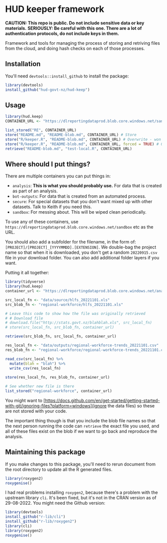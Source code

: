 # HUD keeper framework
**CAUTION: This repo is public. Do not include sensitive data or key materials.**
**SERIOUSLY: Be careful with this one. There are a lot of authentication protocols, do not include keys in them.**

Framework and tools for managing the process of storing and retriving files from the cloud, and doing hash checks on each of those processes.

## Installation
You'll need `devtools::install_github` to install the package:
```R
library(devtools)
install_github("hud-govt-nz/hud-keep")
```


## Usage
```R
library(hud.keep)
CONTAINER_URL <- "https://dlreportingdataprod.blob.core.windows.net/sandbox"

list_stored("RE", CONTAINER_URL)
store("README.md", "README-blob.md", CONTAINER_URL) # Store
store("R/keeper.R", "README-blob.md", CONTAINER_URL) # Overwrite - won't work, because the hashes don't match
store("R/keeper.R", "README-blob.md", CONTAINER_URL, forced = TRUE) # Overwrite - will work, because of the forced flag
retrieve("README-blob.md", "test-local.R", CONTAINER_URL)
```

## Where should I put things?
There are multiple containers you can put things in:
* `analysis`: **This is what you should probably use.** For data that is created as part of an analysis.
* `bot-outputs`: For data that is created from an automated process.
* `secure`: For special datasets that you don't want mixed up with other datasets. Talk to Keith if you need this.
* `sandbox`: For messing about. This will be wiped clean periodically.

To use any of these containers, use `https://dlreportingdataprod.blob.core.windows.net/sandbox` etc as the URL.

You should also add a subfolder for the filename, in the form of: `[PROJECT]/[PROJECT]_[YYYYMMDD].[EXTENSION]`. We double-bag the project name so that when it is downloaded, you don't get a random `20220915.csv` file in your download folder. You can also add additional folder layers if you want.

Putting it all together:
```R
library(tidyverse)
library(hud.keep)
container_url <- "https://dlreportingdataprod.blob.core.windows.net/analysis"

src_local_fn <- "data/source/hlfs_20221101.xls"
src_blob_fn <- "regional-workforce/hlfs_20221101.xls"

# Leave this code to show how the file was originally retrieved
# # Download file
# download.file("http://stats.govt.nz/blahblah.xls", src_local_fn)
# store(src_local_fn, src_blob_fn, container_url)

retrieve(src_blob_fn, src_local_fn, container_url)

res_local_fn <- "data/outputs/regional-workforce-trends_20221101.csv"
res_blob_fn <- "regional-workforce/regional-workforce-trends_20221101.csv"

read_csv(src_local_fn) %>%
  mutate(blah = "blah") %>%
  write_csv(res_local_fn)
  
store(res_local_fn, res_blob_fn, container_url)

# See whether new file is there
list_stored("regional-workforce", container_url)
```

You might want to [https://docs.github.com/en/get-started/getting-started-with-git/ignoring-files?platform=windows](ignore the data files) so these are not stored with your code.

The important thing though is that you include the blob file names so that the next person running the code can `retrieve` the exact file you used, and all of these files exist on the blob if we want to go back and reproduce the analysis.


## Maintaining this package
If you make changes to this package, you'll need to rerun document from the root directory to update all the R generated files.
```R
library(roxygen2)
roxygenise()
```

I had real problems installing `roxygen2`, because there's a problem with the upstream library `cli`. It's been fixed, but it's not in the CRAN version as of 29-08-2022. You might need the Github version:
```R
library(devtools)
install_github("r-lib/cli")
install_github("r-lib/roxygen2")
library(cli)
library(roxygen2)
roxygenise()
```
